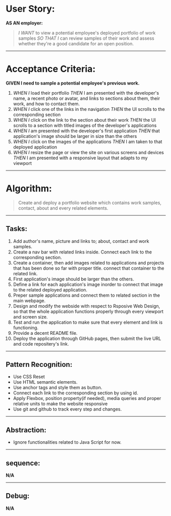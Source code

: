 # User Story:

**AS AN employer:**
>*I WANT* to view a potential employee's deployed portfolio of work samples
>*SO THAT I* can review samples of their work and assess whether they're a good candidate for an open position.

---

# Acceptance Criteria:
**GIVEN I need to sample a potential employee's previous work.**
1. *WHEN I* load their portfolio
    *THEN* I am presented with the developer's name, a recent photo or avatar, and links to sections about them, their work, and how to contact them.
2. *WHEN I* click one of the links in the navigation
    *THEN* the UI scrolls to the corresponding section
3. *WHEN I* click on the link to the section about their work
    *THEN* the UI scrolls to a section with titled images of the developer's applications
4. *WHEN I* am presented with the developer's first application
    *THEN* that application's image should be larger in size than the others
5. *WHEN I* click on the images of the applications
    *THEN* I am taken to that deployed application
6. *WHEN I* resize the page or view the site on various screens and devices
    *THEN* I am presented with a responsive layout that adapts to my viewport

---

# Algorithm:
>Create and deploy a portfolio website which contains work samples, contact, about and every related elements.

---
## Tasks:
1. Add author's name, picture and links to; about, contact and work samples.
2. Create a nav bar with related links inside. Connect each link to the corresponding section.
3. Create a container, then add images related to applications and projects that has been done so far with proper title. connect that container to the related link.
4. First application's image should be larger than the others.
5. Define a link for each application's image inorder to connect that image to the related deployed application.
6. Preper sample applications  and connect them to related section in the main webpage.
7. Design and modify the webside with respect to Rsposive Web Design, so that the whole application functions properly through every viewport and screen size. 
8. Test and run the application to make sure that every element and link is functioning.
9. Provide a decent README file.
10. Deploy the application through GitHub pages, then submit the live URL and code repositery's link. 

---
## Pattern Recognition:
- Use CSS Reset
- Use HTML semantic elements.
- Use anchor tags and style them as button.
- Connect each link to the corresponding section by using id.
- Apply Flexbox, position property(if needed), media queries and proper relative units to make the website responsive
- Use git and github to track every step and changes.

---
## Abstraction:
- Ignore functionalities related to Java Script for now.

---
## sequence:
**N/A**

---
## Debug:
**N/A**